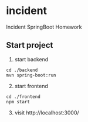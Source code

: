 # incident
Incident SpringBoot Homework

## Start project
1. start backend
```
cd ./backend
mvn spring-boot:run
```
2. start frontend
```
cd ./frontend
npm start
```
3. visit http://localhost:3000/